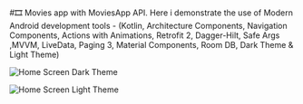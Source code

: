 #🎞 Movies app with MoviesApp API. Here i demonstrate the use of Modern Android 
development tools - (Kotlin, Architecture Components,
Navigation Components,
Actions with Animations, Retrofit 2,
Dagger-Hilt, Safe Args ,MVVM,
LiveData, Paging 3,
Material Components, Room DB,
Dark Theme & Light Theme)

![Home Screen Dark Theme](https://user-images.githubusercontent.com/25154589/119811719-097f2000-bf05-11eb-97f1-b34c3ec1447f.png)

![Home Screen Light Theme](https://user-images.githubusercontent.com/25154589/119811924-3a5f5500-bf05-11eb-873f-de438a223935.png)

